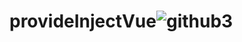 # provideInjectVue![github3](https://user-images.githubusercontent.com/70960407/162251991-3c7a3100-4ca2-4d4d-a6fd-2a4dc23dafde.PNG)
